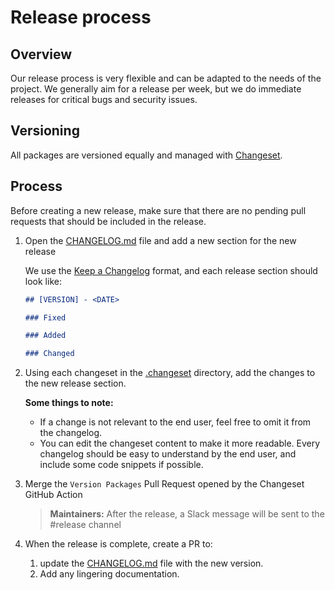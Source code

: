 # Release process

## Overview

Our release process is very flexible and can be adapted to the needs of the project. We generally aim for a release per
week, but we do immediate releases for critical bugs and security issues.

## Versioning

All packages are versioned equally and managed with [Changeset](https://github.com/changesets/changesets).

## Process

Before creating a new release, make sure that there are no pending pull requests that should be included in the release.

1. Open the [CHANGELOG.md](./CHANGELOG.md) file and add a new section for the new release

   We use the [Keep a Changelog](https://keepachangelog.com/en/1.1.0/) format, and each release section should look
   like:

   ```md
   ## [VERSION] - <DATE>

   ### Fixed

   ### Added

   ### Changed
   ```

2. Using each changeset in the [.changeset](./.changeset) directory, add the changes to the new release section.

   **Some things to note:**

   - If a change is not relevant to the end user, feel free to omit it from the changelog.
   - You can edit the changeset content to make it more readable. Every changelog should be easy to understand by the
     end user, and include some code snippets if possible.

3. Merge the `Version Packages` Pull Request opened by the Changeset GitHub Action

   > **Maintainers:** After the release, a Slack message will be sent to the #release channel

4. When the release is complete, create a PR to: 
   1. update the [CHANGELOG.md](./CHANGELOG.md) file with the new version.
   2. Add any lingering documentation.
